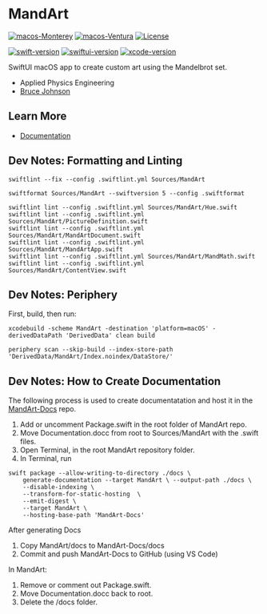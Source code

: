 # MandArt

[![macos-Monterey](https://img.shields.io/badge/macos-monterey-brightgreen.svg)](https://www.apple.com/macos/monterey)
[![macos-Ventura](https://img.shields.io/badge/macos-ventura-brightgreen.svg)](https://www.apple.com/macos/ventura)
[![License](https://img.shields.io/badge/License-Apache_2.0-blue.svg)](https://opensource.org/licenses/Apache-2.0)

[![swift-version](https://img.shields.io/badge/swift-5.7-brightgreen.svg)](https://github.com/apple/swift)
[![swiftui-version](https://img.shields.io/badge/swiftui-3-brightgreen)](https://developer.apple.com/documentation/swiftui)
[![xcode-version](https://img.shields.io/badge/xcode-14-brightgreen)](https://developer.apple.com/xcode/)


SwiftUI macOS app to create custom art using the Mandelbrot set.

- Applied Physics Engineering
- [Bruce Johnson](https://github.com/bruceranger)

## Learn More

- [Documentation](https://denisecase.github.io/MandArt-Docs/documentation/mandart/)

## Dev Notes: Formatting and Linting

```
swiftlint --fix --config .swiftlint.yml Sources/MandArt

swiftformat Sources/MandArt --swiftversion 5 --config .swiftformat

swiftlint lint --config .swiftlint.yml Sources/MandArt/Hue.swift
swiftlint lint --config .swiftlint.yml Sources/MandArt/PictureDefinition.swift
swiftlint lint --config .swiftlint.yml Sources/MandArt/MandArtDocument.swift
swiftlint lint --config .swiftlint.yml Sources/MandArt/MandArtApp.swift
swiftlint lint --config .swiftlint.yml Sources/MandArt/MandMath.swift
swiftlint lint --config .swiftlint.yml Sources/MandArt/ContentView.swift

```

## Dev Notes: Periphery

First, build, then run:

```
xcodebuild -scheme MandArt -destination 'platform=macOS' -derivedDataPath 'DerivedData' clean build

periphery scan --skip-build --index-store-path 'DerivedData/MandArt/Index.noindex/DataStore/'

```





## Dev Notes: How to Create Documentation

The following process is used to create documentatation and host it in the
[MandArt-Docs](https://github.com/denisecase/MandArt-Docs) repo.

1. Add or uncomment Package.swift in the root folder of MandArt repo. 
2. Move Documentation.docc from root to Sources/MandArt with the .swift files. 
3. Open Terminal, in the root MandArt repository folder.
4. In Terminal, run

```
swift package --allow-writing-to-directory ./docs \
    generate-documentation --target MandArt \ --output-path ./docs \
    --disable-indexing \
    --transform-for-static-hosting  \
    --emit-digest \
    --target MandArt \
    --hosting-base-path 'MandArt-Docs'
```


After generating Docs

1. Copy MandArt/docs to MandArt-Docs/docs 
2. Commit and push MandArt-Docs to GitHub (using VS Code)

In MandArt:

1. Remove or comment out Package.swift.
2. Move Documentation.docc back to root.
3. Delete the /docs folder.

